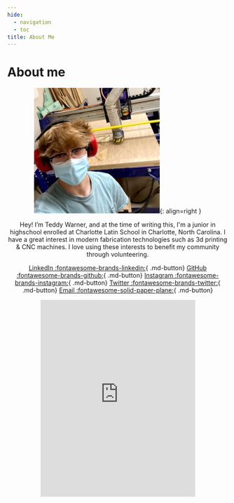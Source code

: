 ```yaml
---
hide:
  - navigation
  - toc
title: About Me
---
```


# About me

<center>

![](../images/About/avatar-photo.jpg){: align=right }

Hey! I’m Teddy Warner, and at the time of writing this, I'm a junior in highschool enrolled at Charlotte Latin School in Charlotte, North Carolina. I have a great interest in modern fabrication technologies such as 3d printing & CNC machines. I love using these interests to benefit my community through volunteering. 

[LinkedIn :fontawesome-brands-linkedin:](https://www.linkedin.com/in/teddy-warner-880974200/){ .md-button}
[GitHub :fontawesome-brands-github:](https://github.com/Twarner491){ .md-button}
[Instagram :fontawesome-brands-instagram:](https://www.instagram.com/teddywarner){ .md-button}
[Twitter :fontawesome-brands-twitter:](https://twitter.com/WarnerTeddy){ .md-button}
[Email :fontawesome-solid-paper-plane:](mailto:<Twarner491@gmail.com>){ .md-button}

<iframe width="70%" height="450" style="border:0" loading="lazy" allowfullscreen src="https://www.google.com/maps/embed/v1/place?q=place_id:ChIJgRo4_MQfVIgRZNFDv-ZQRog&key=AIzaSyAvEiiuu4x7x8z9fQz31hkuRNY1yCJzRq0"></iframe> 

</center>





